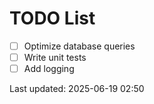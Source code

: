 # TODO List

- [ ] Optimize database queries
- [ ] Write unit tests
- [ ] Add logging

Last updated: 2025-06-19 02:50
